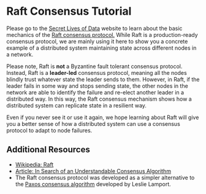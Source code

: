   Raft Consensus Tutorial
=======================

  Please go to the [Secret Lives of Data](http://thesecretlivesofdata.com/raft/) website to learn about the basic mechanics of the [Raft consensus protocol.](https://en.wikipedia.org/wiki/Raft_(algorithm)) While Raft is a production-ready consensus protocol, we are mainly using it here to show you a concrete example of a distributed system maintaining state across different nodes in a network.

 Please note, Raft is **not** a Byzantine fault tolerant consensus protocol. Instead, Raft is a **leader-led** consensus protocol, meaning all the nodes blindly trust whatever state the leader sends to them. However, in Raft, if the leader fails in some way and stops sending state, the other nodes in the network are able to identify the failure and re-elect another leader in a distributed way. In this way, the Raft consensus mechanism shows how a distributed system can replicate state in a resilient way.

 Even if you never see it or use it again, we hope learning about Raft will give you a better sense of how a distributed system can use a consensus protocol to adapt to node failures. 

 Additional Resources
--------------------

 * [Wikipedia: Raft](https://en.wikipedia.org/wiki/Raft_(algorithm))
* [Article: In Search of an Understandable Consensus Algorithm](https://raft.github.io/raft.pdf)
* The Raft consensus protocol was developed as a simpler alternative to the [Paxos consensus algorithm](https://en.wikipedia.org/wiki/Paxos_(computer_science)) developed by Leslie Lamport.

 